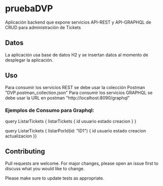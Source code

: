 # pruebaDVP
Aplicación backend que expone servicios API-REST y API-GRAPHQL de CRUD para administración de Tickets

## Datos
La aplicación usa base de datos H2 y se insertan datos al momento de desplegar la aplicación.

## Uso
Para consumir los servicios REST se debe usar la colección Postman "DVP.postman_collection.json"
Para consumir los servicios GRAPHQL se debe usar la URL en postman "http://localhost:8090/graphql"

### Ejemplos de Consumo para Graphql:

query ListarTickets { listarTickets { id usuario estado creacion } }

query ListarTickets {
listarPorId(id: "ID1") { id usuario estado creacion actualizacion }}

## Contributing

Pull requests are welcome. For major changes, please open an issue first
to discuss what you would like to change.

Please make sure to update tests as appropriate.